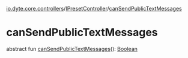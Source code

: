 [io.dyte.core.controllers](../index.md)/[IPresetController](index.md)/[canSendPublicTextMessages](can-send-public-text-messages.md)

# canSendPublicTextMessages


abstract fun [canSendPublicTextMessages](can-send-public-text-messages.md)(): [Boolean](https://kotlinlang.org/api/latest/jvm/stdlib/kotlin/-boolean/index.html)
